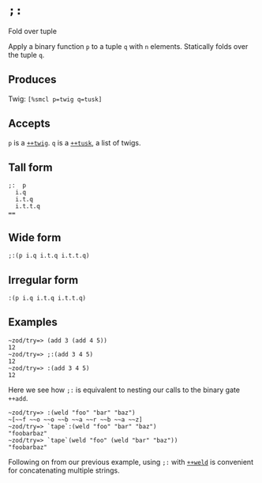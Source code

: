 `;:`
====

Fold over tuple

Apply a binary function `p` to a tuple `q` with `n` elements.
Statically folds over the tuple `q`.

Produces
--------

Twig: `[%smcl p=twig q=tusk]`

Accepts
-------

`p` is a [`++twig`](). `q` is a [`++tusk`](), a list of twigs.

Tall form
---------

    ;:  p
      i.q
      i.t.q
      i.t.t.q
    ==

Wide form
---------

    ;:(p i.q i.t.q i.t.t.q)

Irregular form
--------------

    :(p i.q i.t.q i.t.t.q)

Examples
--------

    ~zod/try=> (add 3 (add 4 5))
    12
    ~zod/try=> ;:(add 3 4 5)
    12
    ~zod/try=> :(add 3 4 5)
    12

Here we see how `;:` is equivalent to nesting our calls to the binary
gate `++add`.

    ~zod/try=> :(weld "foo" "bar" "baz")
    ~[~~f ~~o ~~o ~~b ~~a ~~r ~~b ~~a ~~z]
    ~zod/try=> `tape`:(weld "foo" "bar" "baz")
    "foobarbaz"
    ~zod/try=> `tape`(weld "foo" (weld "bar" "baz"))
    "foobarbaz"

Following on from our previous example, using `;:` with [`++weld`]() is
convenient for concatenating multiple strings.
